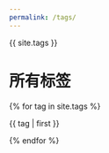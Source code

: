 ```yaml
---
permalink: /tags/
---
```


{{ site.tags }}

# 所有标签
{% for tag in site.tags %}

{{ tag | first }}

{% endfor %}
